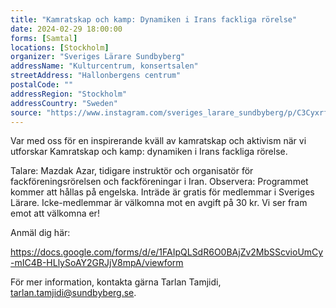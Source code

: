 ```yaml
---
title: "Kamratskap och kamp: Dynamiken i Irans fackliga rörelse"
date: 2024-02-29 18:00:00
forms: [Samtal]
locations: [Stockholm]
organizer: "Sveriges Lärare Sundbyberg"
addressName: "Kulturcentrum, konsertsalen"
streetAddress: "Hallonbergens centrum"
postalCode: ""
addressRegion: "Stockholm"
addressCountry: "Sweden"
source: "https://www.instagram.com/sveriges_larare_sundbyberg/p/C3CyxrfLbwp/"
---
```

Var med oss för en inspirerande kväll av kamratskap och aktivism när vi utforskar Kamratskap och kamp: dynamiken i Irans fackliga rörelse.

Talare: Mazdak Azar, tidigare instruktör och organisatör för fackföreningsrörelsen och fackföreningar i Iran. Observera: Programmet kommer att hållas på engelska. Inträde är gratis för medlemmar i Sveriges Lärare. Icke-medlemmar är välkomna mot en avgift på 30 kr. Vi ser fram emot att välkomna er!

Anmäl dig här: 

https://docs.google.com/forms/d/e/1FAIpQLSdR6O0BAjZv2MbSScvioUmCy-mIC4B-HLlySoAY2GRJjV8mpA/viewform

För mer information, kontakta gärna Tarlan Tamjidi, tarlan.tamjidi@sundbyberg.se.
